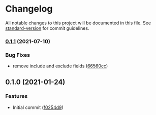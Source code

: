 # Changelog

All notable changes to this project will be documented in this file. See [standard-version](https://github.com/conventional-changelog/standard-version) for commit guidelines.

### [0.1.1](https://github.com/stardust-configs/tsconfig/compare/v0.1.0...v0.1.1) (2021-07-10)


### Bug Fixes

* remove include and exclude fields ([66560cc](https://github.com/stardust-configs/tsconfig/commit/66560ccb932471c8dd17cc886c0e1e0ec49c1f58))

## 0.1.0 (2021-01-24)


### Features

* Initial commit ([f0254d9](https://github.com/stardust-configs/tsconfig/commit/f0254d9f5a60dda89a2b964fde4c92dc05625dad))
